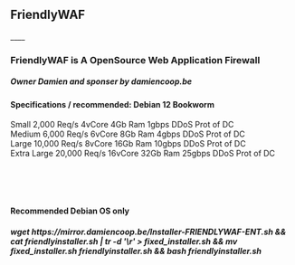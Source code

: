 <h2>FriendlyWAF</h2>
____

<h3>FriendlyWAF is A OpenSource Web Application Firewall</h3>

<h5>Owner Damien and sponser by damiencoop.be</h5>

<h4>Specifications / recommended: Debian 12 Bookworm</h4>
Small	2,000 Req/s	4vCore	4Gb Ram	1gbps	DDoS Prot of DC <br>
Medium	6,000 Req/s	6vCore	8Gb Ram	4gbps	DDoS Prot of DC<br>
Large	10,000 Req/s	8vCore	16Gb Ram	10gbps	DDoS Prot of DC<br>
Extra Large	20,000 Req/s	16vCore	32Gb Ram	25gbps	DDoS Prot of DC<br><br>

<br><br>
<h4>Recommended Debian OS only</h3>
<h5>wget https://mirror.damiencoop.be/Installer-FRIENDLYWAF-ENT.sh && cat friendlyinstaller.sh | tr -d '\r' > fixed_installer.sh && mv fixed_installer.sh friendlyinstaller.sh && bash friendlyinstaller.sh</h5>
